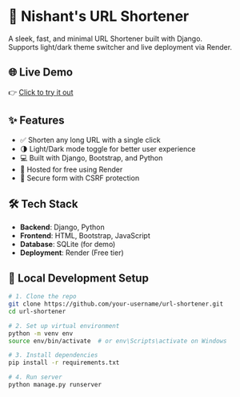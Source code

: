 # 🔗 Nishant's URL Shortener

A sleek, fast, and minimal URL Shortener built with Django.  
Supports light/dark theme switcher and live deployment via Render.

## 🌐 Live Demo

👉 [Click to try it out](https://n-url-shortener.onrender.com)

## ✨ Features

- ✅ Shorten any long URL with a single click
- 🌗 Light/Dark mode toggle for better user experience
- 💻 Built with Django, Bootstrap, and Python
- 🚀 Hosted for free using Render
- 🔐 Secure form with CSRF protection

## 🛠️ Tech Stack

- **Backend**: Django, Python
- **Frontend**: HTML, Bootstrap, JavaScript
- **Database**: SQLite (for demo)
- **Deployment**: Render (Free tier)



## 🚀 Local Development Setup

```bash
# 1. Clone the repo
git clone https://github.com/your-username/url-shortener.git
cd url-shortener

# 2. Set up virtual environment
python -m venv env
source env/bin/activate  # or env\Scripts\activate on Windows

# 3. Install dependencies
pip install -r requirements.txt

# 4. Run server
python manage.py runserver

